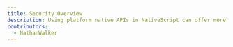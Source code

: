 ```yaml
---
title: Security Overview
description: Using platform native APIs in NativeScript can offer more security than standard JavaScript APIs.
contributors:
  - NathanWalker
---
```


